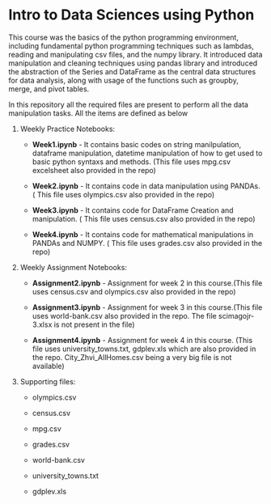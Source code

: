 
# Intro to Data Sciences using Python 
This course was the basics of the python programming environment, including fundamental python programming techniques such as lambdas, reading and manipulating csv files, and the numpy library. It introduced data manipulation and cleaning techniques using pandas library and introduced the abstraction of the Series and DataFrame as the central data structures for data analysis, along with usage of the functions such as groupby, merge, and pivot tables.

In this repository all the required files are present to perform all the data manipulation tasks. All the items are defined as below

1. Weekly Practice Notebooks:

    - **Week1.ipynb** - It contains basic codes on string manilpulation, dataframe manipulation, datetime manipulation of how to get used to basic python syntaxs and methods. (This file uses mpg.csv excelsheet also provided in the repo)

    - **Week2.ipynb** - It contains code in data manipulation using PANDAs. ( This file uses olympics.csv also provided in the repo)

    - **Week3.ipynb** - It contains code for DataFrame Creation and manipulation. ( This file uses census.csv also provided in the repo)

    - **Week4.ipynb** - It contains code for mathematical manipulations in PANDAs and NUMPY. ( This file uses grades.csv also provided in the repo)

2. Weekly Assignment Notebooks:

    - **Assignment2.ipynb** - Assignment for week 2 in this course.(This file uses census.csv and olympics.csv also provided in the repo)

    - **Assignment3.ipynb** - Assignment for week 3 in this course.(This file uses world-bank.csv also provided in the repo. The file scimagojr-3.xlsx is not present in the file)

    - **Assignment4.ipynb** - Assignment for week 4 in this course. (This file uses university_towns.txt, gdplev.xls which are also provided in the repo. City_Zhvi_AllHomes.csv  being a very big file is not available)

3. Supporting files:

    - olympics.csv

    - census.csv

    - mpg.csv

    - grades.csv

    - world-bank.csv

    - university_towns.txt

    - gdplev.xls

